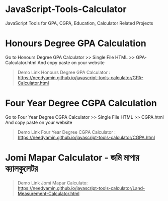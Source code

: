 # JavaScript-Tools-Calculator
JavaScript Tools for GPA, CGPA, Education, Calculator Related Projects


# Honours Degree GPA Calculation 
Go to Honours Degree GPA Calculator >> Single File HTML >> GPA-Calculator.html And copy paste on your website
> Demo Link Honours Degree GPA Calculator : https://needyamin.github.io/javascript-tools-calculator/GPA-Calculator.html



# Four Year Degree CGPA Calculation
Go to Four Year Degree CGPA Calculator >> Single File HTML >> CGPA.html And copy paste on your website
> Demo Link Four Year Degree CGPA Calculator : https://needyamin.github.io/javascript-tools-calculator/CGPA.html

# Jomi Mapar Calculator - জমি মাপার ক্যালকুলেটর
>  Demo Link Jomi Mapar Calculato: https://needyamin.github.io/javascript-tools-calculator/Land-Measurement-Calculator.html
